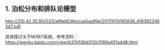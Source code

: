 ## 1. 泊松分布和排队论模型

http://210.42.35.80/G2S/eWebEditor/uploadfile/20111010165938_419382246347.pdf



具体探讨关于M/M/1系统，参考资料：https://wenku.baidu.com/view/b37d136d312b3169a451a4d8.html
